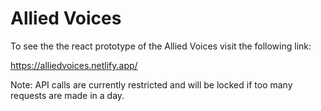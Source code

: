 # Allied Voices 
To see the the react prototype of the Allied Voices visit the following link:

https://alliedvoices.netlify.app/

Note: API calls are currently restricted and will be locked if too many requests are made in a day.
